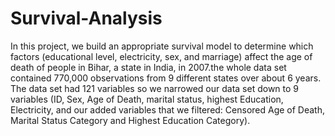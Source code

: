 # Survival-Analysis
 In this project, we build an appropriate survival model to determine which factors (educational
level, electricity, sex, and marriage) affect the age of death of people in Bihar, a state in India, in
2007.the whole data set contained 770,000 observations from 9 different states over about 6 years. The data set had 121 variables so we
narrowed our data set down to 9 variables (ID, Sex, Age of Death, marital status, highest
Education, Electricity, and our added variables that we filtered: Censored Age of Death, Marital
Status Category and Highest Education Category).
